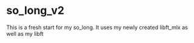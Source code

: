 # so_long_v2
This is a fresh start for my so_long. It uses my newly created libft_mlx as well as my libft
